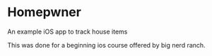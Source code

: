 # Homepwner
An example iOS app to track house items

This was done for a beginning ios course offered by big nerd ranch.
